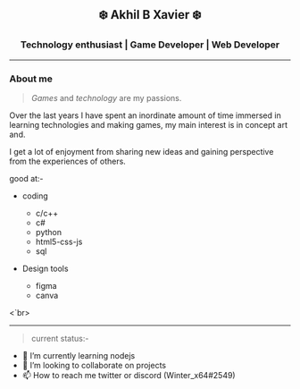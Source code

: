 <p>
<h2 align = "center">❄️ Akhil B Xavier ❄️</h2>
<h3 align = "center">Technology enthusiast | Game Developer | Web Developer</h3>
</p>

---

### **About me**

> _Games_ and _technology_ are my passions.

Over the last years I have spent an inordinate amount of time immersed in learning technologies and making games, my main interest is in concept art and.

I get a lot of enjoyment from sharing new ideas and gaining perspective from the experiences of others.

good at:-

-   coding

    -   c/c++
    -   c#
    -   python
    -   html5-css-js
    -   sql

-   Design tools

    -   figma
    -   canva

<`br>

---

> current status:-

-   🌱 I’m currently learning nodejs
-   💞️ I’m looking to collaborate on projects
-   📫 How to reach me twitter or discord (Winter_x64#2549)

